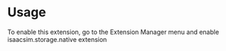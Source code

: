 # Usage

To enable this extension, go to the Extension Manager menu and enable isaacsim.storage.native extension